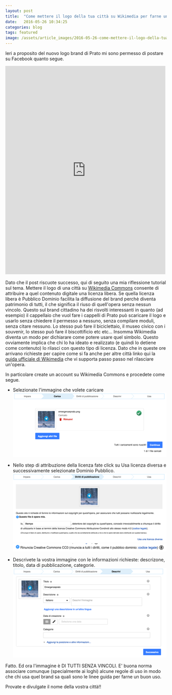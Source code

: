 ```yaml
---
layout: post
title:  "Come mettere il logo della tua città su Wikimedia per farne un bene comune"
date:   2016-05-26 10:34:25
categories: blog
tags: featured
image: /assets/article_images/2016-05-26-come-mettere-il-logo-della-tua-citta-su-wikimedia-e-farne-bene-comune/0.jpg
---
```


Ieri a proposito del nuovo logo brand di Prato mi sono permesso di postare su Facebook quanto segue.

<iframe src="https://www.facebook.com/plugins/post.php?href=https%3A%2F%2Fwww.facebook.com%2Fmatteo.tempestini%2Fposts%2F10153609369692944&width=500" width="500" height="648" style="border:none;overflow:hidden" scrolling="no" frameborder="0" allowTransparency="true"></iframe>

Dato che il post riscuote successo, qui di seguito una mia riflessione tutorial sul tema. Mettere il logo di una città su [Wikimedia Commons](https://commons.wikimedia.org/) consente di attribuire a quel contenuto digitale una licenza libera. Se quella licenza libera è Pubblico Dominio facilita la diffusione del brand perchè diventa patrimonio di tutti, il che significa il riuso di quell'opera senza nessun vincolo. Questo sul brand cittadino ha dei risvolti interessanti in quanto (ad esempio) il cappellaio che vuol fare i cappelli di Prato può scaricare il logo e usarlo senza chiedere il permesso a nessuno, senza compilare moduli, senza citare nessuno. Lo stesso può fare il biciclettaio, il museo civico con i souvenir, lo stesso può fare il biscottificio etc etc... Insomma Wikimedia diventa un modo per dichiarare come potere usare quel simbolo.
Questo ovviamente implica che chi lo ha ideato e realizzato (e quindi lo detiene come contenuto) lo rilasci con questo tipo di licenza. Dato che in queste ore arrivano richieste per capire come si fa anche per altre città linko qui la [guida ufficiale di Wikimedia](https://commons.wikimedia.org/wiki/Special:UploadWizard) che vi supporta passo passo nel rilasciare un'opera.

In particolare create un account su Wikimedia Commons e procedete come segue.
- Selezionate l'immagine che volete caricare
![](/assets/article_images/2016-05-26-come-mettere-il-logo-della-tua-citta-su-wikimedia-e-farne-bene-comune/1.png) 

- Nello step di attribuzione della licenza fate click su Usa licenza diversa e successivamente selezionate Dominio Pubblico.
![](/assets/article_images/2016-05-26-come-mettere-il-logo-della-tua-citta-su-wikimedia-e-farne-bene-comune/2.png) 
![](/assets/article_images/2016-05-26-come-mettere-il-logo-della-tua-citta-su-wikimedia-e-farne-bene-comune/3.png) 

- Descrivete la vostra immagine con le informazioni richieste: descrizone, titolo, data di pubblicazione, categorie.
![](/assets/article_images/2016-05-26-come-mettere-il-logo-della-tua-citta-su-wikimedia-e-farne-bene-comune/4.png) 


Fatto. Ed ora l'immagine è DI TUTTI SENZA VINCOLI. 
E' buona norma associare comunque (specialmente ai loghi) alcune regole di uso in modo che chi usa quel brand sa quali sono le linee guida per farne un buon uso.

Provate e divulgate il nome della vostra città!!